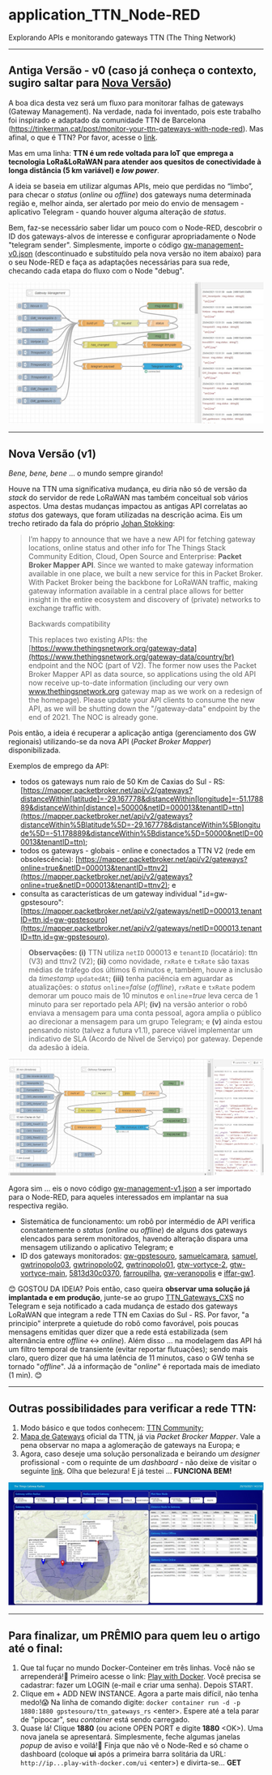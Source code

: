 <a name="ancora"></a>
# application_TTN_Node-RED
Explorando APIs e monitorando gateways TTN (The Thing Network)
***
<a id="ancora1"></a>
## Antiga Versão - v0 (caso já conheça o contexto, sugiro saltar para [Nova Versão](#ancora2))

A boa dica desta vez será um fluxo para monitorar falhas de gateways (Gateway Management). Na verdade, nada foi inventado, pois este trabalho foi inspirado e adaptado da comunidade TTN de Barcelona (https://tinkerman.cat/post/monitor-your-ttn-gateways-with-node-red).  Mas afinal, o que é TTN? Por favor, acesse o [link](https://www.thethingsnetwork.org/).

Mas em uma linha: **TTN é um rede voltada para IoT que emprega a tecnologia LoRa&LoRaWAN para atender aos quesitos de conectividade à longa distância (5 km variável) e _low power_**.

A ideia se baseia em utilizar algumas APIs, meio que perdidas no “limbo”, para checar o _status_ (_online_ ou _offline_) dos gateways numa determinada região e, melhor ainda, ser alertado por meio do envio de mensagem - aplicativo Telegram - quando houver alguma alteração de _status_.

Bem, faz-se necessário saber lidar um pouco com o Node-RED, descobrir o ID dos gateways-alvos de interesse e configurar apropriadamente o Node "telegram sender". Simplesmente, importe o código [gw-management-v0.json](https://github.com/Mario-Camara/application_TTN_Node-RED/blob/main/gw-management-v0.json) (descontinuado e substituído pela nova versão no item abaixo) para o seu Node-RED e faça as adaptações necessárias para sua rede, checando cada etapa do fluxo com o Node "debug".

![tela Node-RED](https://github.com/Mario-Camara/application_TTN_Node-RED/blob/main/tela_gw-management.jpg)

***
<a id="ancora2"></a>
## Nova Versão (v1)
_Bene, bene, bene_ ... o mundo sempre girando! 

Houve na TTN uma significativa mudança, eu diria não só de versão da *_stack_* do servidor de rede LoRaWAN mas também conceitual sob vários aspectos. Uma destas mudanças impactou as antigas API correlatas ao _status_ dos gateways, que foram utilizadas na descrição acima. Eis um trecho retirado da fala do próprio [Johan Stokking](https://www.thethingsnetwork.org/forum/t/new-api-for-gateway-mapping-status-and-info/49778): 

>I’m happy to announce that we have a new API for fetching gateway locations, online status and other info for The Things Stack Community Edition, Cloud, Open Source and Enterprise: **Packet Broker Mapper API**. Since we wanted to make gateway information available in one place, we built a new service for this in Packet Broker. With Packet Broker being the backbone for LoRaWAN traffic, making gateway information available in a central place allows for better insight in the entire ecosystem and discovery of (private) networks to exchange traffic with.
>
>Backwards compatibility
>
>This replaces two existing APIs: the [https://www.thethingsnetwork.org/gateway-data](https://www.thethingsnetwork.org/gateway-data/country/br) endpoint and the NOC (part of V2). The former now uses the Packet Broker Mapper API as data source, so applications using the old API now receive up-to-date information (including our very own www.thethingsnetwork.org gateway map as we work on a redesign of the homepage). Please update your API clients to consume the new API, as we will be shutting down the "/gateway-data" endpoint by the end of 2021. The NOC is already gone.


Pois então, a ideia é recuperar a aplicação antiga (gerenciamento dos GW regionais) utilizando-se da nova API (_Packet Broker Mapper_) disponibilizada. 

Exemplos de emprego da API: 
- todos os gateways num raio de 50 Km de Caxias do Sul - RS: [https://mapper.packetbroker.net/api/v2/gateways?distanceWithin[latitude]=-29.167778&distanceWithin[longitude]=-51.178889&distanceWithin[distance]=50000&netID=000013&tenantID=ttn](https://mapper.packetbroker.net/api/v2/gateways?distanceWithin%5Blatitude%5D=-29.167778&distanceWithin%5Blongitude%5D=-51.178889&distanceWithin%5Bdistance%5D=50000&netID=000013&tenantID=ttn); 
- todos os gateways - globais - online e conectados a TTN V2 (rede em obsolescência): [https://mapper.packetbroker.net/api/v2/gateways?online=true&netID=000013&tenantID=ttnv2](https://mapper.packetbroker.net/api/v2/gateways?online=true&netID=000013&tenantID=ttnv2); e 
- consulta as características de um gateway individual "`id`=gw-gpstesouro": [https://mapper.packetbroker.net/api/v2/gateways/netID=000013,tenantID=ttn,id=gw-gpstesouro](https://mapper.packetbroker.net/api/v2/gateways/netID=000013,tenantID=ttn,id=gw-gpstesouro).

> __Observações: (i)__ TTN utiliza `netID` 000013 e `tenantID` (locatário): ttn (V3) and ttnv2 (V2); __(ii)__ como novidade, `rxRate` e `txRate` são taxas médias de tráfego dos últimos 6 minutos e, também, houve a inclusão da _timestamp_ `updatedAt`; __(iii)__ tenha paciência em aguardar as atualizações: o _status_ `online`=_false_ (_offline_), `rxRate` e `txRate` podem demorar um pouco mais de 10 minutos e `online`=_true_ leva cerca de 1 minuto para ser reportado pela API;  __(iv)__ na versão anterior o robô enviava a mensagem para uma conta pessoal, agora amplia o público ao direcionar a mensagem para um grupo Telegram; e __(v)__ ainda estou pensando nisto (talvez a futura v1.1), parece viável implementar um indicativo de SLA (Acordo de Nível de Serviço) por gateway. Depende da adesão à ideia.

![tela Node-RED](https://github.com/Mario-Camara/application_TTN_Node-RED/blob/main/tela_gw-management-v1.jpg?raw=true)

Agora sim ... eis o novo código [gw-management-v1.json](https://github.com/Mario-Camara/application_TTN_Node-RED/blob/main/gw-management-v1.json) a ser importado para o Node-RED, para aqueles interessados em implantar na sua respectiva região.

- Sistemática de funcionamento: um robô por intermédio de API verifica constantemente o _status_ (_online_ ou _offline_) de alguns dos gateways elencados para serem monitorados, havendo alteração dispara uma mensagem utilizando o aplicativo Telegram; e
- ID dos gateways monitorados: [gw-gpstesouro](https://mapper.packetbroker.net/api/v2/gateways/netID=000013,tenantID=ttn,id=gw-gpstesouro), [samuelcamara](https://mapper.packetbroker.net/api/v2/gateways/netID=000013,tenantID=ttn,id=samuelcamara), [samuel](https://mapper.packetbroker.net/api/v2/gateways/netID=000013,tenantID=ttn,id=samuel), [gwtrinopolo03](https://mapper.packetbroker.net/api/v2/gateways/netID=000013,tenantID=ttn,id=gwtrinopolo03), [gwtrinopolo02](https://mapper.packetbroker.net/api/v2/gateways/netID=000013,tenantID=ttn,id=gwtrinopolo02), [gwtrinopolo01](https://mapper.packetbroker.net/api/v2/gateways/netID=000013,tenantID=ttn,id=gwtrinopolo01), [gtw-vortyce-2](https://mapper.packetbroker.net/api/v2/gateways/netID=000013,tenantID=ttn,id=gtw-vortyce-2), [gtw-vortyce-main](https://mapper.packetbroker.net/api/v2/gateways/netID=000013,tenantID=ttn,id=gtw-vortyce-main), [5813d30c0370](https://mapper.packetbroker.net/api/v2/gateways/netID=000013,tenantID=ttn,id=5813d30c0370), [farroupilha](https://mapper.packetbroker.net/api/v2/gateways/netID=000013,tenantID=ttn,id=farroupilha), [gw-veranopolis](https://mapper.packetbroker.net/api/v2/gateways/netID=000013,tenantID=ttn,id=gw-veranopolis) e [iffar-gw1](https://mapper.packetbroker.net/api/v2/gateways/netID=000013,tenantID=ttn,id=iffar-gw1). 

😊 GOSTOU DA IDEIA? Pois então, caso queira **observar uma solução já implantada e em produção**, junte-se ao grupo [TTN_Gateways_CXS](https://t.me/ttn_gateways_cxs) no Telegram e seja notificado a cada mudança de estado dos gateways LoRaWAN que integram a rede TTN em Caxias do Sul - RS. Por favor, "a principio" interprete a quietude do robô como favorável, pois poucas mensagens emitidas quer dizer que a rede está estabilizada (sem alternância entre _offline_ <-> _online_). Além disso ... na modelagem das API há um filtro temporal de transiente (evitar reportar flutuações); sendo mais claro, quero dizer que há uma latência de 11 minutos, caso o GW tenha se tornado "_offline_". Já a informação de "_online_" é reportada mais de imediato (1 min). 😊

***
<a id="ancora3"></a>
## Outras possibilidades para verificar a rede TTN:

1. Modo básico e que todos conhecem: [TTN Community](https://www.thethingsnetwork.org/community/caxias-do-sul/); 
2. [Mapa de Gateways](https://www.thethingsnetwork.org/map) oficial da TTN, já via _Packet Brocker Mapper_. Vale a pena observar no mapa a aglomeração de gateways na Europa; e
3. Agora, caso deseje uma solução personalizada e beirando um _designer_ profissional - com o requinte de um *_dashboard_* - não deixe de visitar o seguinte [link](https://github.com/JohanScheepers/TTN_Gateway_Node). Olha que belezura! E já testei ... **FUNCIONA BEM!**

![TTN Gateway Radius and New Node](https://github.com/Mario-Camara/application_TTN_Node-RED/blob/main/monitor-gw_caxiasdosul.jpg?raw=true)

***
<a id="ancora4"></a>
## Para finalizar, um PRÊMIO para quem leu o artigo até o final:

1. Que tal fuçar no mundo Docker-Conteiner em três linhas. Você não se arrependerá!:muscle: Primeiro acesse o link: [Play with Docker](https://labs.play-with-docker.com/). Você precisa se cadastrar: fazer um LOGIN (e-mail e criar uma senha). Depois START.
2. Clique em + ADD NEW INSTANCE. Agora a parte mais difícil, não tenha medo!:scream: Na linha de comando digite:  `docker container run -d -p 1880:1880 gpstesouro/ttn_gateways_rs` \<enter\>. Espere até a tela parar de "pipocar", seu _container_ está sendo carregado.
4. Quase lá! Clique __1880__ (ou acione OPEN PORT e digite __1880__ \<OK\>). Uma nova janela se apresentará. Simplesmente, feche algumas janelas _popup_ de aviso e voilá!:pray: Finja que não vê o Node-Red e só chame o dashboard (coloque __ui__ após a primeira barra solitária da URL: `http://ip...play-with-docker.com/ui` \<enter\>) e divirta-se... __GET__

